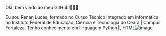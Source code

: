 Olá, bem vindo ao meu GitHub!🙋‍♂️🤝

  Eu sou Renan Lucas, formado no Curso Técnico Integrado em Informática no Instituto Federal de Educação, Ciência e Tecnologia do Ceará | Campus Fortaleza.
  Tenho conhecimento em linguagem Python🐍, HTML![image](https://user-images.githubusercontent.com/99264208/214449881-bf2e40f7-8b24-42e8-86e7-cbec92088e90.png)
